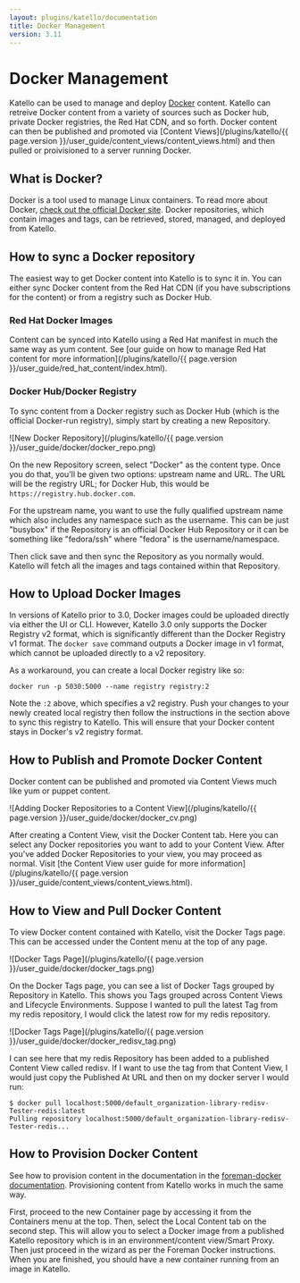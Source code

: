 ```yaml
---
layout: plugins/katello/documentation
title: Docker Management
version: 3.11
---
```


# Docker Management

Katello can be used to manage and deploy [Docker](https://www.docker.com/) content. Katello can retreive Docker content from a variety of sources such as Docker hub, private Docker registries, the Red Hat CDN, and so forth. Docker content can then be published and promoted via [Content Views](/plugins/katello/{{ page.version }}/user_guide/content_views/content_views.html) and then pulled or proivisioned to a server running Docker.

## What is Docker?

Docker is a tool used to manage Linux containers. To read more about Docker, [check out the official Docker site](https://www.docker.com/what-docker/). Docker repositories, which contain images and tags, can be retrieved, stored, managed, and deployed from Katello.

## How to sync a Docker repository

The easiest way to get Docker content into Katello is to sync it in. You can either sync Docker content from the Red Hat CDN (if you have subscriptions for the content) or from a registry such as Docker Hub.

### Red Hat Docker Images

Content can be synced into Katello using a Red Hat manifest in much the same way as yum content. See [our guide on how to manage Red Hat content for more information](/plugins/katello/{{ page.version }}/user_guide/red_hat_content/index.html).

### Docker Hub/Docker Registry

To sync content from a Docker registry such as Docker Hub (which is the official Docker-run registry), simply start by creating a new Repository.

![New Docker Repository](/plugins/katello/{{ page.version }}/user_guide/docker/docker_repo.png)

On the new Repository screen, select "Docker" as the content type. Once you do that, you'll be given two options: upstream name and URL. The URL will be the registry URL; for Docker Hub, this would be `https://registry.hub.docker.com`.

For the upstream name, you want to use the fully qualified upstream name which also includes any namespace such as the username. This can be just "busybox" if the Repository is an official Docker Hub Repository or it can be something like "fedora/ssh" where "fedora" is the username/namespace.

Then click save and then sync the Repository as you normally would. Katello will fetch all the images and tags contained within that Repository.

## How to Upload Docker Images

In versions of Katello prior to 3.0, Docker images could be uploaded directly via either the UI or CLI. However, Katello 3.0 only supports the Docker Registry v2 format, which is significantly different than the Docker Registry v1 format. The `docker save` command outputs a Docker image in v1 format, which cannot be uploaded directly to a v2 repository.

As a workaround, you can create a local Docker registry like so:

```
docker run -p 5030:5000 --name registry registry:2
```

Note the ``:2`` above, which specifies a v2 registry. Push your changes to your newly created local registry then follow the instructions in the section above to sync this registry to Katello. This will ensure that your Docker content stays in Docker's v2 registry format.

## How to Publish and Promote Docker Content

Docker content can be published and promoted via Content Views much like yum or puppet content.

![Adding Docker Repositories to a Content View](/plugins/katello/{{ page.version }}/user_guide/docker/docker_cv.png)

After creating a Content View, visit the Docker Content tab. Here you can select any Docker repositories you want to add to your Content View. After you've added Docker Repositories to your view, you may proceed as normal. Visit [the Content View user guide for more information](/plugins/katello/{{ page.version }}/user_guide/content_views/content_views.html).

## How to View and Pull Docker Content

To view Docker content contained with Katello, visit the Docker Tags page. This can be accessed under the Content menu at the top of any page.

![Docker Tags Page](/plugins/katello/{{ page.version }}/user_guide/docker/docker_tags.png)

On the Docker Tags page, you can see a list of Docker Tags grouped by Repository in Katello. This shows you Tags grouped across Content Views and Lifecycle Environments. Suppose I wanted to pull the latest Tag from my redis repository, I would click the latest row for my redis repository.

![Docker Tags Page](/plugins/katello/{{ page.version }}/user_guide/docker/docker_redisv_tag.png)

I can see here that my redis Repository has been added to a published Content View called redisv. If I want to use the tag from that Content View, I would just copy the Published At URL and then on my docker server I would run:

```
$ docker pull localhost:5000/default_organization-library-redisv-Tester-redis:latest
Pulling repository localhost:5000/default_organization-library-redisv-Tester-redis...
```

## How to Provision Docker Content

See how to provision content in the documentation in the [foreman-docker documentation](http://theforeman.org/plugins/). Provisioning content from Katello works in much the same way.

First, proceed to the new Container page by accessing it from the Containers menu at the top. Then, select the Local Content tab on the second step. This will allow you to select a Docker image from a published Katello repository which is in an environment/content view/Smart Proxy. Then just proceed in the wizard as per the Foreman Docker instructions. When you are finished, you should have a new container running from an image in Katello.

